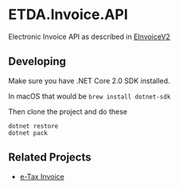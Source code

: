 # ETDA.Invoice.API

Electronic Invoice API as described in [EInvoiceV2](https://github.com/ETDA/e-TaxInvoice-PDFgen)

## Developing

Make sure you have .NET Core 2.0 SDK installed.

In macOS that would be `brew install dotnet-sdk`

Then clone the project and do these 

```
dotnet restore
dotnet pack
```

## Related Projects
* [e-Tax Invoice](https://github.com/ETDA/e-TaxInvoice-PDFgen)
